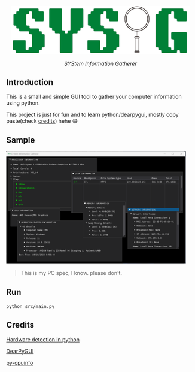 <div align="center">

<img width="480px" src="assets/sysig-no-bg.png" />

*SYStem Information Gatherer*

</div>

## Introduction

This is a small and simple GUI tool to gather your computer information using python.

This project is just for fun and to learn python/dearpygui, mostly copy paste(check [credits](#credits)) hehe :sweat_smile:

## Sample

<img width="480px" src="assets/sample.png" />

> This is my PC spec, I know. please don't.

## Run

```bash
python src/main.py
```

## Credits

[Hardware detection in python](https://www.thepythoncode.com/article/get-hardware-system-information-python)

[DearPyGUI](https://github.com/hoffstadt/dearPyGui/)

[py-cpuinfo](https://github.com/workhorsy/py-cpuinfo)